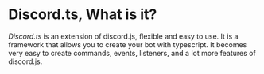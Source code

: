 # Discord.ts, What is it?

*Discord.ts* is an extension of discord.js, flexible and easy to use. It is a framework that allows you to create your bot with typescript.
It becomes very easy to create commands, events, listeners, and a lot more features of discord.js.